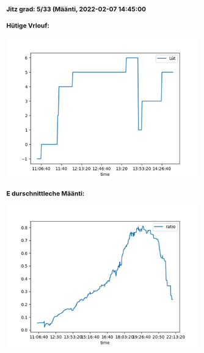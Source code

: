 ### Jitz grad: 5/33 (Määnti, 2022-02-07 14:45:00

### Hütige Vrlouf:
![Graph](Today.png)

### E durschnittleche Määnti:
![Graph](Määnti.png)